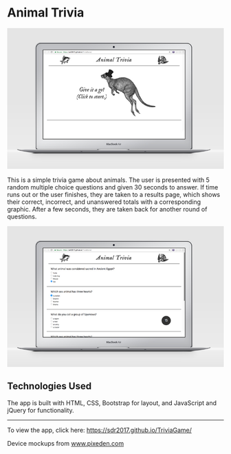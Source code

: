 # Animal Trivia

![homepage](assets/images/desktop2.jpg)

This is a simple trivia game about animals. The user is presented with 5 random multiple choice questions and given 30 seconds to answer. If time runs out or the user finishes, they are taken to a results page, which shows their correct, incorrect, and unanswered totals with a corresponding graphic. After a few seconds, they are taken back for another round of questions. 

![trivia](assets/images/desktop1.jpg)

## Technologies Used
The app is built with HTML, CSS, Bootstrap for layout, and JavaScript and jQuery for functionality.

---

To view the app, click here:
https://sdr2017.github.io/TriviaGame/

Device mockups from www.pixeden.com